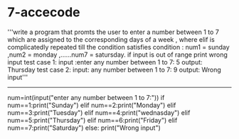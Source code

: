 # 7-accecode
'''write a program that promts the user to enter a number between 1 to 7 which are assigned to the corresponding days of a week , where elif is complicatedly repeated till the condition satisfies 
condition : num1 = sunday ,num2 = monday ,......num7 = satursday.
if input is out of range print wrong input 
test case 1:
input :enter any number between 1 to 7: 5
output: Thursday
test case 2:
 input: any number between 1 to 7: 9
 output: Wrong input'''
 
--------------------------------------------------------------------------------
num=int(input("enter any number between 1 to 7:"))
if num==1:print("Sunday")
elif num==2:print("Monday")
elif num==3:print("Tuesday")
elif num==4:print("wednasday")
elif num==5:print("Thursday")
elif num==6:print("Friday")
elif num==7:print("Saturday")
else: print("Wrong input")

